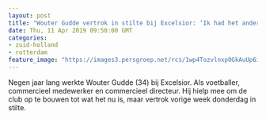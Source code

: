 ```yaml
---
layout: post
title: "Wouter Gudde vertrok in stilte bij Excelsior: ‘Ik had het anders voor me gezien’"
date: Thu, 11 Apr 2019 09:50:00 GMT
categories: 
- zuid-holland 
- rotterdam 
feature_image: "https://images3.persgroep.net/rcs/1wp4Tozvlnxp0GkAuUp6i5uZp4A/diocontent/145239715/_fitwidth/400/?appId=21791a8992982cd8da851550a453bd7f&quality=0.7"
---
```


Negen jaar lang werkte Wouter Gudde (34) bij Excelsior. Als voetballer, commercieel medewerker en commercieel directeur. Hij hielp mee om de club op te bouwen tot wat het nu is, maar vertrok vorige week donderdag in stilte.

